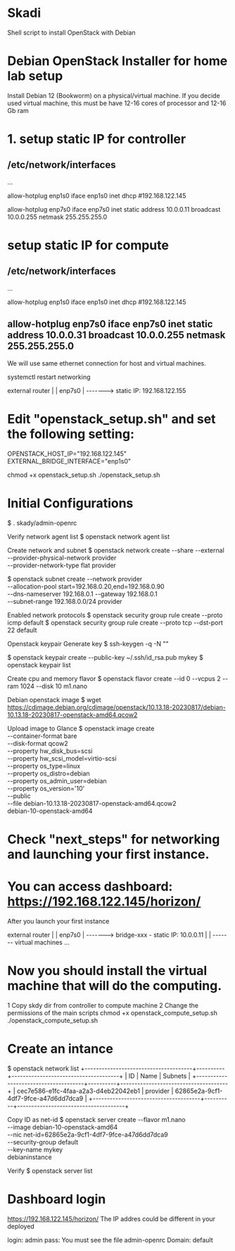 # Skadi
Shell script to install OpenStack with Debian

# Debian OpenStack Installer for home lab setup

Install Debian 12 (Bookworm) on a physical/virtual machine.
If you decide used virtual machine, this must be have 12-16 cores of processor and 12-16 Gb ram


# 1. setup static IP for controller

/etc/network/interfaces
-------------------------------
...

allow-hotplug enp1s0
iface enp1s0 inet dhcp #192.168.122.145

allow-hotplug enp7s0
iface enp7s0 inet static
    address 10.0.0.11
    broadcast 10.0.0.255
    netmask 255.255.255.0

# setup static IP for compute

/etc/network/interfaces
-------------------------------
...

allow-hotplug enp1s0
iface enp1s0 inet dhcp #192.168.122.145

allow-hotplug enp7s0
iface enp7s0 inet static
    address 10.0.0.31
    broadcast 10.0.0.255
    netmask 255.255.255.0
--------------------------------
We will use same ethernet connection for host and virtual machines.

systemctl restart networking


external
router
  |
  |
 enp7s0
  |
  -------> static IP: 192.168.122.155


# Edit "openstack_setup.sh" and set the following setting:

OPENSTACK_HOST_IP="192.168.122.145"
EXTERNAL_BRIDGE_INTERFACE="enp1s0"

chmod +x openstack_setup.sh
./openstack_setup.sh

# Initial Configurations
$ . skady/admin-openrc

Verify network agent list
$ openstack network agent list

Create network and subnet
$ openstack network create --share --external \
  --provider-physical-network provider \
  --provider-network-type flat provider

$ openstack subnet create --network provider \
  --allocation-pool start=192.168.0.20,end=192.168.0.90 \
  --dns-nameserver 192.168.0.1 --gateway 192.168.0.1 \
  --subnet-range 192.168.0.0/24 provider

Enabled network protocols
$ openstack security group rule create --proto icmp default
$ openstack security group rule create --proto tcp --dst-port 22 default

Openstack keypair
Generate key
$ ssh-keygen -q -N ""

$ openstack keypair create --public-key ~/.ssh/id_rsa.pub mykey
$ openstack keypair list

Create cpu and memory flavor
$ openstack flavor create --id 0 --vcpus 2 --ram 1024 --disk 10 m1.nano

Debian openstack image
$ wget  https://cdimage.debian.org/cdimage/openstack/10.13.18-20230817/debian-10.13.18-20230817-openstack-amd64.qcow2

Upload image to Glance
$ openstack image create \
  --container-format bare \
  --disk-format qcow2 \
  --property hw_disk_bus=scsi \
  --property hw_scsi_model=virtio-scsi \
  --property os_type=linux \
  --property os_distro=debian \
  --property os_admin_user=debian \
  --property os_version='10' \
  --public \
  --file debian-10.13.18-20230817-openstack-amd64.qcow2 \
  debian-10-openstack-amd64

# Check "next_steps" for networking and launching your first instance.

# You can access dashboard: https://192.168.122.145/horizon/
After you launch your first instance

external
router
  |
  |
 enp7s0
  |
  -------> bridge-xxx - static IP: 10.0.0.11
              |
	      |
	      ------- virtual machines ...
# Now you should install the virtual machine that will do the computing.
1 Copy skdy dir from controller to compute machine
2 Change the permissions of the main scripts
chmod +x openstack_compute_setup.sh
./openstack_compute_setup.sh

# Create an intance
$ openstack network list
+--------------------------------------+----------+--------------------------------------+
| ID                                   | Name     | Subnets                              |
+--------------------------------------+----------+--------------------------------------+
| cec7e586-e1fc-4faa-a2a3-d4eb22042eb1 | provider | 62865e2a-9cf1-4df7-9fce-a47d6dd7dca9 |
+--------------------------------------+----------+--------------------------------------+

Copy ID as net-id
$ openstack server create --flavor m1.nano \
  --image debian-10-openstack-amd64 \
  --nic net-id=62865e2a-9cf1-4df7-9fce-a47d6dd7dca9 \
  --security-group default \
  --key-name mykey \
  debianinstance

Verify
$ openstack server list

# Dashboard login
https://192.168.122.145/horizon/
The IP addres could be different in your deployed

login: admin
pass: You must see the file admin-openrc
Domain: default
